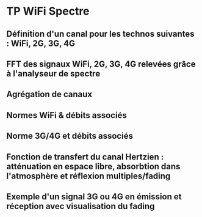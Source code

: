 # TP WiFi Spectre

## Définition d'un canal pour les technos suivantes : WiFi, 2G, 3G, 4G

## FFT des signaux WiFi, 2G, 3G, 4G relevées grâce à l'analyseur de spectre

## Agrégation de canaux

## Normes WiFi & débits associés

## Norme 3G/4G et débits associés

## Fonction de transfert du canal Hertzien : atténuation en espace libre, absorbtion dans l'atmosphère et réflexion multiples/fading

## Exemple d'un signal 3G ou 4G en émission et réception avec visualisation du fading
